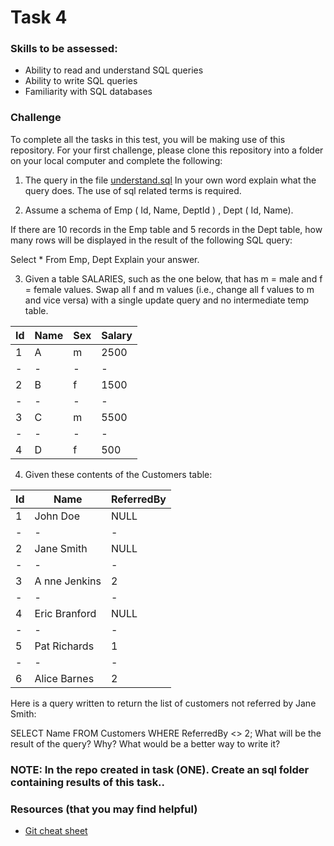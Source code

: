 
# Task 4

### Skills to be assessed:

- Ability to read and understand SQL queries
- Ability to write SQL queries
- Familiarity with SQL databases


### Challenge
To complete all the tasks in this test, you will be making use of this repository. For your first challenge, please clone this repository into a folder on your local computer and complete the following:



1. The query in the file [understand.sql](/Task%401/understand.sql) In your own word explain what the query does. The use of sql related terms is required.

2. Assume a schema of Emp ( Id, Name, DeptId ) , Dept ( Id, Name).

If there are 10 records in the Emp table and 5 records in the Dept table, how many rows will be displayed in the result of the following SQL query:

Select * From Emp, Dept
Explain your answer.

3. Given a table SALARIES, such as the one below, that has m = male and f = female values. Swap all f and m values (i.e., change all f values to m and vice versa) with a single update query and no intermediate temp table.

Id|Name|Sex|Salary
-|-|-|-
1 |  A |  m  |  2500
-|-|-|-
2 |  B |  f  |  1500
-|-|-|-
3 |  C |  m  |  5500
-|-|-|-
4 |  D |  f  |  500

4. Given these contents of the Customers table:

Id |	Name	|	ReferredBy
-|-|-
1	| John Doe	|	NULL
-|-|-
2	|Jane Smith	|	NULL
-|-|-
3	| A nne Jenkins |		2
-|-|-
4 |	Eric Branford	 |	NULL
-|-|-
5 |	Pat Richards	 |	1
-|-|-
6	| Alice Barnes	|	2
Here is a query written to return the list of customers not referred by Jane Smith:

SELECT Name FROM Customers WHERE ReferredBy <> 2;
What will be the result of the query? Why? What would be a better way to write it?

### NOTE: In the repo created in task (ONE). Create an sql folder containing results of this task..

### Resources (that you may find helpful)
- [Git cheat sheet](https://www.git-tower.com/blog/git-cheat-sheet/)
